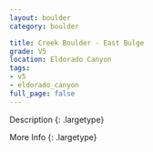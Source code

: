 ```yaml
---
layout: boulder
category: boulder

title: Creek Boulder - East Bulge
grade: V5
location: Eldorado Canyon
tags:
- v5
- eldorado_canyon
full_page: false
---
```



Description
{: .largetype}


More Info
{: .largetype}

